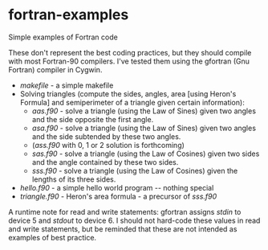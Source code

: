 # fortran-examples
Simple examples of Fortran code

These don't represent the best coding practices, but they should compile with most Fortran-90 compilers.  I've tested them using the gfortran (Gnu Fortran) compiler in Cygwin.

+ *makefile* - a simple makefile
+ Solving triangles (compute the sides, angles, area \[using Heron's Formula\] and semiperimeter of a triangle given certain information):
  + *aas.f90* - solve a triangle (using the Law of Sines) given two angles and the side opposite the first angle.
  + *asa.f90* - solve a triangle (using the Law of Sines) given two angles and the side subtended by these two angles.
  + (*ass.f90* with 0, 1 or 2 solution is forthcoming)
  + *sas.f90* - solve a triangle (using the Law of Cosines) given two sides and the angle contained by these two sides.
  + *sss.f90* - solve a triangle (using the Law of Cosines) given the lengths of its three sides.
+ *hello.f90* - a simple hello world program -- nothing special
+ *triangle.f90* - Heron's area formula - a precursor of *sss.f90*

A runtime note for read and write statements:  gfortran assigns *stdin* to device 5 and *stdout* to device 6.  I should not hard-code these values in read and write statements, but be reminded that these are not intended as examples of best practice.
